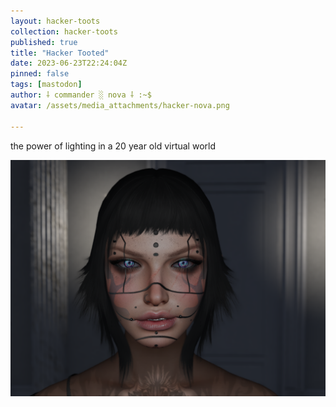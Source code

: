 ```yaml
---
layout: hacker-toots
collection: hacker-toots
published: true
title: "Hacker Tooted"
date: 2023-06-23T22:24:04Z
pinned: false
tags: [mastodon]
author: ⸸ commander ░ nova ⸸ :~$
avatar: /assets/media_attachments/hacker-nova.png

---
```


<p>the power of lighting in a 20 year old virtual world</p>

![media](/assets/media_attachments/files/110/595/868/831/184/172/original/96f52bcff277e1ee.png)
